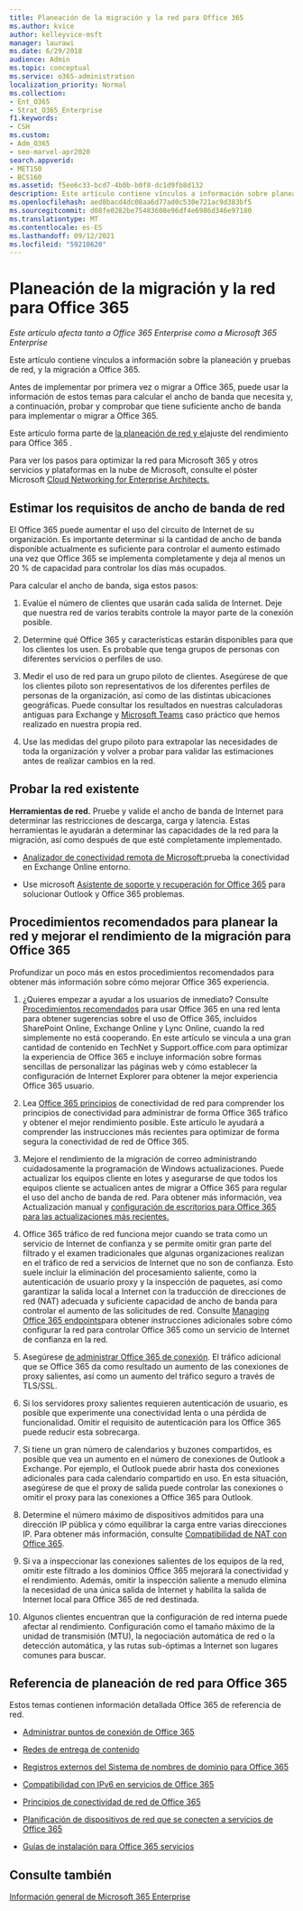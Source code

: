 ```yaml
---
title: Planeación de la migración y la red para Office 365
ms.author: kvice
author: kelleyvice-msft
manager: laurawi
ms.date: 6/29/2018
audience: Admin
ms.topic: conceptual
ms.service: o365-administration
localization_priority: Normal
ms.collection:
- Ent_O365
- Strat_O365_Enterprise
f1.keywords:
- CSH
ms.custom:
- Adm_O365
- seo-marvel-apr2020
search.appverid:
- MET150
- BCS160
ms.assetid: f5ee6c33-bcd7-4b0b-b0f8-dc1d9fb8d132
description: Este artículo contiene vínculos a información sobre planeación de red, pruebas y migración a Office 365.
ms.openlocfilehash: aed8bacd4dc08aa6d77ad0c530e721ac9d383bf5
ms.sourcegitcommit: d08fe0282be75483608e96df4e6986d346e97180
ms.translationtype: MT
ms.contentlocale: es-ES
ms.lasthandoff: 09/12/2021
ms.locfileid: "59210620"
---
```

# <a name="network-and-migration-planning-for-office-365"></a>Planeación de la migración y la red para Office 365

*Este artículo afecta tanto a Office 365 Enterprise como a Microsoft 365 Enterprise*

Este artículo contiene vínculos a información sobre la planeación y pruebas de red, y la migración a Office 365.
  
Antes de implementar por primera vez o migrar a Office 365, puede usar la información de estos temas para calcular el ancho de banda que necesita y, a continuación, probar y comprobar que tiene suficiente ancho de banda para implementar o migrar a Office 365.

Este artículo forma parte de [la planeación de red y el](./network-planning-and-performance.md)ajuste del rendimiento para Office 365 .

Para ver los pasos para optimizar la red para Microsoft 365 y otros servicios y plataformas en la nube de Microsoft, consulte el póster Microsoft [Cloud Networking for Enterprise Architects.](../solutions/cloud-architecture-models.md)
   
## <a name="estimate-network-bandwidth-requirements"></a>Estimar los requisitos de ancho de banda de red
<a name="EstimateBandwidthRequirements"> </a>

El Office 365 puede aumentar el uso del circuito de Internet de su organización. Es importante determinar si la cantidad de ancho de banda disponible actualmente es suficiente para controlar el aumento estimado una vez que Office 365 se implementa completamente y deja al menos un 20 % de capacidad para controlar los días más ocupados.
  
Para calcular el ancho de banda, siga estos pasos:
  
1. Evalúe el número de clientes que usarán cada salida de Internet. Deje que nuestra red de varios terabits controle la mayor parte de la conexión posible. 
    
2. Determine qué Office 365 y características estarán disponibles para que los clientes los usen. Es probable que tenga grupos de personas con diferentes servicios o perfiles de uso.
    
3. Medir el uso de red para un grupo piloto de clientes. Asegúrese de que los clientes piloto son representativos de los diferentes perfiles de personas de la organización, así como de las distintas ubicaciones geográficas. Puede consultar los resultados en nuestras [](https://techcommunity.microsoft.com/t5/exchange-team-blog/announcing-the-exchange-client-network-bandwidth-calculator-beta/ba-p/601744) calculadoras antiguas para Exchange y [](https://www.microsoft.com/itshowcase/Article/Content/631/Optimizing-network-performance-for-Microsoft-Office-365) [Microsoft Teams](/microsoftteams/prepare-network) caso práctico que hemos realizado en nuestra propia red. 
    
4. Use las medidas del grupo piloto para extrapolar las necesidades de toda la organización y volver a probar para validar las estimaciones antes de realizar cambios en la red.
    
## <a name="test-your-existing-network"></a>Probar la red existente
<a name="calculators"> </a>

 **Herramientas de red.** Pruebe y valide el ancho de banda de Internet para determinar las restricciones de descarga, carga y latencia. Estas herramientas le ayudarán a determinar las capacidades de la red para la migración, así como después de que esté completamente implementado. 
    
- [Analizador de conectividad remota de Microsoft:](https://go.microsoft.com/fwlink/p/?LinkId=517243)prueba la conectividad en Exchange Online entorno.
    
- Use microsoft [Asistente de soporte y recuperación for Office 365](https://diagnostics.office.com/#/Download?env=SOC) para solucionar Outlook y Office 365 problemas. 
    
## <a name="best-practices-for-network-planning-and-improving-migration-performance-for-office-365"></a>Procedimientos recomendados para planear la red y mejorar el rendimiento de la migración para Office 365
<a name="BestPractices"> </a>

Profundizar un poco más en estos procedimientos recomendados para obtener más información sobre cómo mejorar Office 365 experiencia.
  
1. ¿Quieres empezar a ayudar a los usuarios de inmediato? Consulte [Procedimientos recomendados](https://support.office.com/article/fd16c8d2-4799-4c39-8fd7-045f06640166) para usar Office 365 en una red lenta para obtener sugerencias sobre el uso de Office 365, incluidos SharePoint Online, Exchange Online y Lync Online, cuando la red simplemente no está cooperando. En este artículo se vincula a una gran cantidad de contenido en TechNet y Support.office.com para optimizar la experiencia de Office 365 e incluye información sobre formas sencillas de personalizar las páginas web y cómo establecer la configuración de Internet Explorer para obtener la mejor experiencia Office 365 usuario. 
    
2. Lea [Office 365 principios](./microsoft-365-network-connectivity-principles.md) de conectividad de red para comprender los principios de conectividad para administrar de forma Office 365 tráfico y obtener el mejor rendimiento posible. Este artículo le ayudará a comprender las instrucciones más recientes para optimizar de forma segura la conectividad de red de Office 365. 
    
3. Mejore el rendimiento de la migración de correo administrando cuidadosamente la programación de Windows actualizaciones. Puede actualizar los equipos cliente en lotes y asegurarse de que todos los equipos cliente se actualicen antes de migrar a Office 365 para regular el uso del ancho de banda de red. Para obtener más información, vea Actualización manual y [configuración de escritorios para Office 365 para las actualizaciones más recientes.](https://support.microsoft.com/gp/office-2013-365-update)
    
4. Office 365 tráfico de red funciona mejor cuando se trata como un servicio de Internet de confianza y se permite omitir gran parte del filtrado y el examen tradicionales que algunas organizaciones realizan en el tráfico de red a servicios de Internet que no son de confianza. Esto suele incluir la eliminación del procesamiento saliente, como la autenticación de usuario proxy y la inspección de paquetes, así como garantizar la salida local a Internet con la traducción de direcciones de red (NAT) adecuada y suficiente capacidad de ancho de banda para controlar el aumento de las solicitudes de red. Consulte [Managing Office 365 endpoints](https://support.office.com/article/99cab9d4-ef59-4207-9f2b-3728eb46bf9a)para obtener instrucciones adicionales sobre cómo configurar la red para controlar Office 365 como un servicio de Internet de confianza en la red.
    
1. Asegúrese [de administrar Office 365 de conexión](https://support.office.com/article/99cab9d4-ef59-4207-9f2b-3728eb46bf9a). El tráfico adicional que se Office 365 da como resultado un aumento de las conexiones de proxy salientes, así como un aumento del tráfico seguro a través de TLS/SSL.
    
2. Si los servidores proxy salientes requieren autenticación de usuario, es posible que experimente una conectividad lenta o una pérdida de funcionalidad. Omitir el requisito de autenticación para los Office 365 puede reducir esta sobrecarga.
    
3. Si tiene un gran número de calendarios y buzones compartidos, es posible que vea un aumento en el número de conexiones de Outlook a Exchange. Por ejemplo, el Outlook puede abrir hasta dos conexiones adicionales para cada calendario compartido en uso. En esta situación, asegúrese de que el proxy de salida puede controlar las conexiones o omitir el proxy para las conexiones a Office 365 para Outlook.
    
4. Determine el número máximo de dispositivos admitidos para una dirección IP pública y cómo equilibrar la carga entre varias direcciones IP. Para obtener más información, consulte [Compatibilidad de NAT con Office 365](nat-support-with-microsoft-365.md).
    
5. Si va a inspeccionar las conexiones salientes de los equipos de la red, omitir este filtrado a los dominios Office 365 mejorará la conectividad y el rendimiento. Además, omitir la inspección saliente a menudo elimina la necesidad de una única salida de Internet y habilita la salida de Internet local para Office 365 de red destinada.
    
6. Algunos clientes encuentran que la configuración de red interna puede afectar al rendimiento. Configuración como el tamaño máximo de la unidad de transmisión (MTU), la negociación automática de red o la detección automática, y las rutas sub-óptimas a Internet son lugares comunes para buscar.
    
## <a name="network-planning-reference-for-office-365"></a>Referencia de planeación de red para Office 365
<a name="NetReference"> </a>

Estos temas contienen información detallada Office 365 de referencia de red.
  
- [Administrar puntos de conexión de Office 365](https://support.office.com/article/99cab9d4-ef59-4207-9f2b-3728eb46bf9a)
    
- [Redes de entrega de contenido](content-delivery-networks.md)
    
- [Registros externos del Sistema de nombres de dominio para Office 365](external-domain-name-system-records.md)
    
- [Compatibilidad con IPv6 en servicios de Office 365](ipv6-support.md)
    
- [Principios de conectividad de red de Office 365](./microsoft-365-network-connectivity-principles.md)
    
- [Planificación de dispositivos de red que se conecten a servicios de Office 365](plan-for-network-devices.md)
    
- [Guías de instalación para Office 365 servicios](setup-guides-for-microsoft-365.md)
 
## <a name="see-also"></a>Consulte también

[Información general de Microsoft 365 Enterprise](microsoft-365-overview.md)